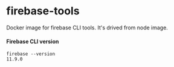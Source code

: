 # firebase-tools
Docker image for firebase CLI tools. It's drived from node image. 

#### Firebase CLI version
```
firebase --version
11.9.0
```
